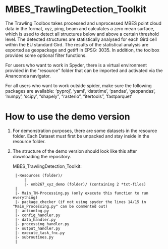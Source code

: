 # MBES_TrawlingDetection_Toolkit

The Trawling Toolbox takes processed and unprocessed MBES point cloud data in the format, xyz, ping, beam and calculates a zero mean surface, which is used to detect all structures below and above a certain threshold level. The detected structures are statistically analysed for each Gird cell within the EU standard Gird. The results of the statistical analysis are exported as geopackage and getiff in EPSG: 3035. In addition, the toolbox provides some optional filter functions. 

For users who want to work in Spyder, there is a virtual environment provided in the "resource" folder that can be imported and activated via the Ananconda navigator. 

For all users who want to work outside spider, make sure the following packages are available: ‘pyproj’, ‘yaml’, ‘datetime’, ‘pandas’, ‘geopandas’, ‘numpy’, ‘scipy’, “shapely”, “rasterio”, “itertools”, ’fastparquet’


# How to use the demo version 

1) For demonstration purposes, there are some datasets in the resource folder. Each Dataset must first be unpacked and stay inside in the resource folder. 

2) The structure of the demo version should look like this after downloading the repository. 

    MBES_TrawlingDetection_Toolkit:
        
        |-Resources (folder)/
            |
            |- emb267_xyz_demo (folder)/ (containing 2 *txt-files)
        |
        |- Main_TM-Processing.py (only execute this function to run everything)
        |- package_checker (if not using spyder the lines 14/15 in "Main_Processing.py" can be commented out)
        |- actionlog.py
        |- config_handler.py
        |- data_handler.py
        |- processing_handler.py
        |- output_handler.py
        |- execute_task_fnc.py
        |- subroutines.py
        |

